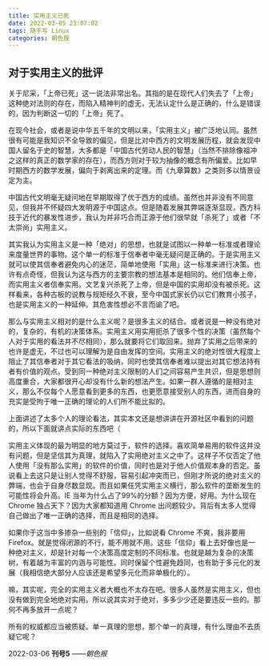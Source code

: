 ```yaml
---
title: 实用主义已死
date: 2022-03-05 23:07:02
tags: 随手写 Linux
categories: 朝色报
---
```


## 对于实用主义的批评

关于尼采，「上帝已死」这一说法非常出名。其指的是在现代人们失去了「上帝」这种绝对法则的存在，而陷入精神判的虚无，无法认定什么是正确的，什么是错误的，因为判断这一切的「上帝」死了。

在现今社会，或者是说中华五千年的文明以来，「实用主义」被广泛地认同。虽然很有可能是我知识不全导致的偏见，但是比对中西方的文明发展历程，就会发现中国人留名于史的智慧，大多都是「中国古代劳动人民的智慧」（当然不排除像祖冲之这样的真正的数学家的存在），而西方则对于较为抽像的概念有所偏爱。比如早时期西方的数学发展，偏向于剥离出来的定理。而《九章算数》之类则多以情景设定为主。

中国古代文明毫无疑问地在早期取得了优于西方的成绩。虽然也并非没有不同意见，但我并不怀疑四大发明源于中国这点。但是随着发展其弊端逐渐显现，西方科技于近代的暴发性进步，我认为并非巧合而正源于他们很早就「杀死了」或者「不太崇尚」实用主义。

其实我认为实用主义是一种「绝对」的思想，也就是试图以一种单一标准或者理论来度量世界的事物。这个单一的标准于信奉者中毫无疑问是正确的。于是实用主义就可以使其信奉者避免内心的迷茫，简单地使用「实用」这一标准来进行决策。也许有点奇怪，但我认为这与西方的主要宗教的想法基本是相同的。他们信奉上帝，而实用主义者信奉实用。文艺复兴杀死了上帝，但是中国的实用却没有被杀死。这样看来，各种古板的说教与规矩经久不衰，至今中国式家长仍以它们教育小孩子，也是实用主义的一种延伸。其危害性想必不言而谕了吧。

那么与实用主义相对的是什么主义呢？是很多主义的结合。或者说是一种没有绝对的，复杂的，有机的决策体系。实用主义用实用扼杀了很多个性的决策（虽然每个人对于实用的看法并不尽相同），那么就要将它们取回来。抛弃了实用之后带来的也许是虚无，不过也可以理解为是自由发挥的空间。实用主义的绝对性很大程度上阻止了其信奉者对于其它看法的吸纳，同时也使其信奉者难以提出对其它想法持有者有价值的观点。受到同一种绝对主义限制的人们之间容易产生共识，但是思想则高度重合，大家都很开心却没有什么新的想法产生。如果一群人遵循的是相对主义，那么不仅每个人愿意看到更多的东西，也更愿意接受别人的东西，进而自身的充实是受拘于唯一正确的理论的人们所不能比拟的。

上面讲述了太多个人的理论看法，其实本文还是想讲讲在开源社区中看到的问题的，所以下面就讲点实际的东西吧（

实用主义体现的最为明显的地方莫过于，软件的选择。喜欢简单易用的软件这并没有问题，但是坚信其为真理，就陷入了实用绝对主义之中了。这样子不仅否定了他人使用「没有那么实用」的软件的价值，同时也是对于他人价值观本身的否定。虽说看上去这只是让别人觉得不舒服，容易引起冲突而已，但刚才所说的绝对主义的弊端，也会于自身尽数显现。而且如果任凭实用主义横行，那么软件的垄断发生的可能性将会升高。IE 当年为什么占了99%的分额？因为方便，好用。为什么现在 Chrome 独占天下？因为大家都知道用 Chrome 出问题较少。背后有太多人觉得自己做出了唯一正确的选择，而且是相同的选择。

如果你于这当中多掺杂一些别的「信仰」，比如说看 Chrome 不爽，我非要用 Firefox。就是觉得闭源的不行，能不用就不用。这些「信仰」看上去好像也是一种绝对主义，却是针对每一个决策高度定制的不同标准。也就是越为复杂的决策树，有着越为丰富的内涵与可能性。同时保留个性避免趋同，也有助于多元化的发展（我相信绝大部分人应该还是希望多元化而非单极化的）。

嘛，其实呢，完全的实用主义者大概也不太存在吧。很多人虽然是实用主义，但也没有做到完全地绝对实用。所以说其实对于绝对，多多少少还是要违反一些的。那何不再多放开一点呢？

所有的权威都应当被质疑。单一真理的思想，那个单一的真理，有什么理由不去质疑它呢？

2022-03-06 **刊号5** *——朝色报*
